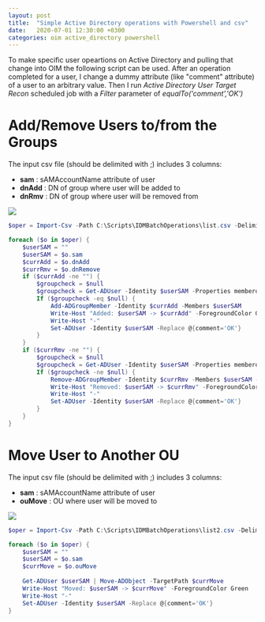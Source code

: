 ```yaml
---
layout: post
title:  "Simple Active Directory operations with Powershell and csv"
date:   2020-07-01 12:30:00 +0300
categories: oim active_directory powershell
---
```

To make specific user opeartions on Active Directory and pulling that change into OIM the following script can be used.
After an operation completed for a user, I change a dummy attribute (like "comment" attribute) of a user to an arbitrary value. 
Then I run *Active Directory User Target Recon* scheduled job with a *Filter* parameter of *equalTo('comment','OK')* 

# **Add/Remove Users to/from the Groups**

The input csv file (should be delimited with ;) includes 3 columns:
- **sam**   : sAMAccountName attribute of user
- **dnAdd** : DN of group where user will be added to
- **dnRmv** : DN of group where user will be removed from

<img src="{{site.baseurl}}/assets/img/oim/csv-demo-grp.png">

```powershell
$oper = Import-Csv -Path C:\Scripts\IDMBatchOperations\list.csv -Delimiter ";" -Encoding UTF8

foreach ($o in $oper) {
    $userSAM = ""
    $userSAM = $o.sam
    $currAdd = $o.dnAdd
    $currRmv = $o.dnRemove
    if ($currAdd -ne "") {
        $groupcheck = $null
        $groupcheck = Get-ADUser -Identity $userSAM -Properties memberof | where {$_.memberof -like "*$currAdd*"}
        If ($groupcheck -eq $null) {
            Add-ADGroupMember -Identity $currAdd -Members $userSAM
            Write-Host "Added: $userSAM -> $currAdd" -ForegroundColor Green
            Write-Host "-"
            Set-ADUser -Identity $userSAM -Replace @{comment='OK'}
        }
    }
    if ($currRmv -ne "") {
        $groupcheck = $null
        $groupcheck = Get-ADUser -Identity $userSAM -Properties memberof | where {$_.memberof -like "*$currRmv*"}
        If ($groupcheck -ne $null) {
            Remove-ADGroupMember -Identity $currRmv -Members $userSAM -Confirm:$false
            Write-Host "Removed: $userSAM -> $currRmv" -ForegroundColor Yellow
            Write-Host "-"
            Set-ADUser -Identity $userSAM -Replace @{comment='OK'}
        }
    }
}
```

# **Move User to Another OU**

The input csv file (should be delimited with ;) includes 3 columns:
- **sam**   : sAMAccountName attribute of user
- **ouMove** : OU where user will be moved to

<img src="{{site.baseurl}}/assets/img/oim/csv-demo-ou.png">

```powershell
$oper = Import-Csv -Path C:\Scripts\IDMBatchOperations\list2.csv -Delimiter ";" -Encoding UTF8

foreach ($o in $oper) {
    $userSAM = ""
    $userSAM = $o.sam
    $currMove = $o.ouMove
	
	Get-ADUser $userSAM | Move-ADObject -TargetPath $currMove
	Write-Host "Moved: $userSAM -> $currMove" -ForegroundColor Green
	Write-Host "-"
    Set-ADUser -Identity $userSAM -Replace @{comment='OK'}
}
```


